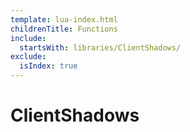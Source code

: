 ```yaml
---
template: lua-index.html
childrenTitle: Functions
include:
  startsWith: libraries/ClientShadows/
exclude:
  isIndex: true
---
```


# ClientShadows
